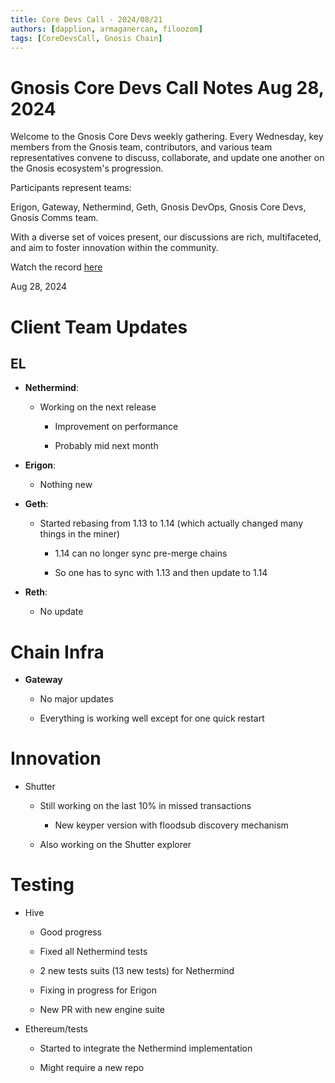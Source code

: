 ```yaml
---
title: Core Devs Call - 2024/08/21
authors: [dapplion, armaganercan, filoozom]
tags: [CoreDevsCall, Gnosis Chain]
---
```


# Gnosis Core Devs Call Notes Aug 28, 2024

Welcome to the Gnosis Core Devs weekly gathering. Every Wednesday, key members from the Gnosis team, contributors, and various team representatives convene to discuss, collaborate, and update one another on the Gnosis ecosystem's progression.

Participants represent teams:

Erigon, Gateway, Nethermind, Geth, Gnosis DevOps, Gnosis Core Devs, Gnosis Comms team.

With a diverse set of voices present, our discussions are rich, multifaceted, and aim to foster innovation within the community.

Watch the record [here](https://www.youtube.com/watch?v=mc834-V4rQY)

Aug 28, 2024

# Client Team Updates

## EL

*   **Nethermind**:
    
    *   Working on the next release
        
        *   Improvement on performance
            
        *   Probably mid next month
            
*   **Erigon**:
    
    *   Nothing new
        
*   **Geth**:
    
    *   Started rebasing from 1.13 to 1.14 (which actually changed many things in the miner)
        
        *   1.14 can no longer sync pre-merge chains
            
        *   So one has to sync with 1.13 and then update to 1.14
            
*   **Reth**:
    
    *   No update
        

# Chain Infra

*   **Gateway**
    
    *   No major updates
        
    *   Everything is working well except for one quick restart
        

# Innovation

*   Shutter
    
    *   Still working on the last 10% in missed transactions
        
        *   New keyper version with floodsub discovery mechanism
            
    *   Also working on the Shutter explorer
        

# Testing

*   Hive
    
    *   Good progress
        
    *   Fixed all Nethermind tests
        
    *   2 new tests suits (13 new tests) for Nethermind
        
    *   Fixing in progress for Erigon
        
    *   New PR with new engine suite
        
*   Ethereum/tests
    
    *   Started to integrate the Nethermind implementation
        
    *   Might require a new repo

